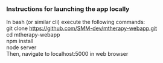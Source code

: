 ### Instructions for launching the app locally
In bash (or similar cli) execute the following commands:<br>
git clone https://github.com/SMM-dev/mtherapy-webapp.git<br>
cd mtherapy-webapp<br>
npm install<br>
node server<br>
Then, navigate to localhost:5000 in web browser
